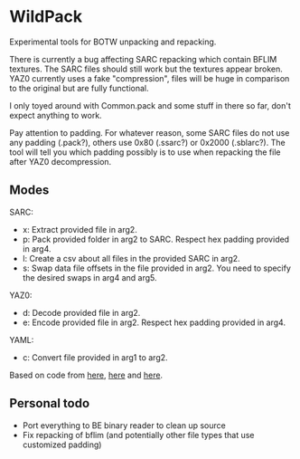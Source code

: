 # WildPack
Experimental tools for BOTW unpacking and repacking.

There is currently a bug affecting SARC repacking which contain BFLIM textures. The SARC files should still work but the textures appear broken. YAZ0 currently uses a fake "compression", files will be huge in comparison to the original but are fully functional.

I only toyed around with Common.pack and some stuff in there so far, don't expect anything to work.

Pay attention to padding. For whatever reason, some SARC files do not use any padding (.pack?), others use 0x80 (.ssarc?) or 0x2000 (.sblarc?). The tool will tell you which padding possibly is to use when repacking the file after YAZ0 decompression.

## Modes
SARC:

* x: Extract provided file in arg2.
* p: Pack provided folder in arg2 to SARC. Respect hex padding provided in arg4.
* l: Create a csv about all files in the provided SARC in arg2.
* s: Swap data file offsets in the file provided in arg2. You need to specify the desired swaps in arg4 and arg5.

YAZ0:
* d: Decode provided file in arg2.
* e: Encode provided file in arg2. Respect hex padding provided in arg4.

YAML:
* c: Convert file provided in arg1 to arg2.

Based on code from [here](https://github.com/Chadderz121/yamlconv), [here](https://github.com/smb123w64gb/Uwizard/tree/master/Uwizard) and [here](https://forum.xentax.com/viewtopic.php?p=128897&sid=ea591bce89cb53612db8df78dbd08a8a#p128897).

## Personal todo
* Port everything to BE binary reader to clean up source
* Fix repacking of bflim (and potentially other file types that use customized padding)
